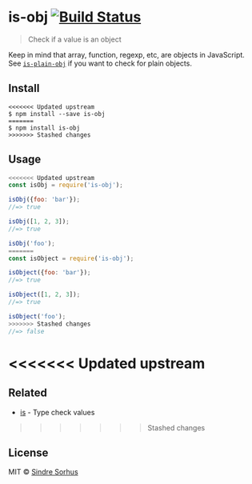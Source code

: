 # is-obj [![Build Status](https://travis-ci.org/sindresorhus/is-obj.svg?branch=master)](https://travis-ci.org/sindresorhus/is-obj)

> Check if a value is an object

Keep in mind that array, function, regexp, etc, are objects in JavaScript.<br>
See [`is-plain-obj`](https://github.com/sindresorhus/is-plain-obj) if you want to check for plain objects.


## Install

```
<<<<<<< Updated upstream
$ npm install --save is-obj
=======
$ npm install is-obj
>>>>>>> Stashed changes
```


## Usage

```js
<<<<<<< Updated upstream
const isObj = require('is-obj');

isObj({foo: 'bar'});
//=> true

isObj([1, 2, 3]);
//=> true

isObj('foo');
=======
const isObject = require('is-obj');

isObject({foo: 'bar'});
//=> true

isObject([1, 2, 3]);
//=> true

isObject('foo');
>>>>>>> Stashed changes
//=> false
```


<<<<<<< Updated upstream
=======
## Related

- [is](https://github.com/sindresorhus/is) - Type check values


>>>>>>> Stashed changes
## License

MIT © [Sindre Sorhus](https://sindresorhus.com)
